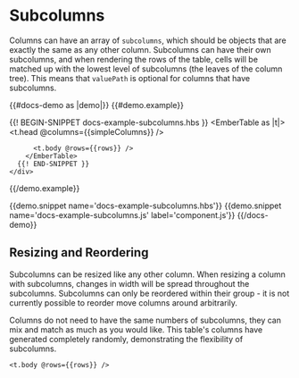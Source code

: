 # Subcolumns

Columns can have an array of `subcolumns`, which should be objects that are
exactly the same as any other column. Subcolumns can have their own subcolumns,
and when rendering the rows of the table, cells will be matched up with the
lowest level of subcolumns (the leaves of the column tree). This means that
`valuePath` is optional for columns that have subcolumns.

{{#docs-demo as |demo|}}
  {{#demo.example}}
    <div class="demo-container small" data-test-demo="docs-example-subcolumns">
      {{! BEGIN-SNIPPET docs-example-subcolumns.hbs }}
        <EmberTable as |t|>
          <t.head @columns={{simpleColumns}} />

          <t.body @rows={{rows}} />
        </EmberTable>
      {{! END-SNIPPET }}
    </div>
  {{/demo.example}}

  {{demo.snippet name='docs-example-subcolumns.hbs'}}
  {{demo.snippet name='docs-example-subcolumns.js' label='component.js'}}
{{/docs-demo}}

## Resizing and Reordering

Subcolumns can be resized like any other column. When resizing a column with
subcolumns, changes in width will be spread throughout the subcolumns.
Subcolumns can only be reordered within their group - it is not currently
possible to reorder move columns around arbitrarily.

Columns do not need to have the same numbers of subcolumns, they can mix and
match as much as you would like. This table's columns have generated completely
randomly, demonstrating the flexibility of subcolumns.

<div class="demo-container">
  <EmberTable as |t|>
    <t.head @columns={{complexColumns}} />

    <t.body @rows={{rows}} />

  </EmberTable>

</div>
